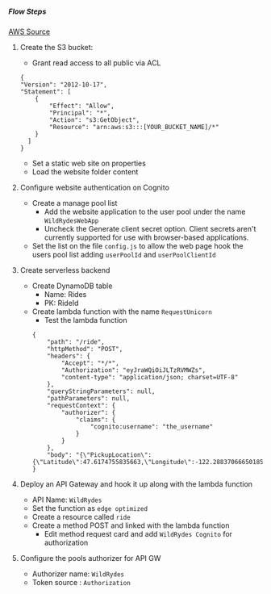 ##### Flow Steps

[AWS Source](https://aws.amazon.com/getting-started/projects/build-serverless-web-app-lambda-apigateway-s3-dynamodb-cognito/module-1/)

1. Create the S3 bucket:

    - Grant read access to all public via ACL
    
    ```
    {
    "Version": "2012-10-17",
    "Statement": [
        {
            "Effect": "Allow", 
            "Principal": "*", 
            "Action": "s3:GetObject", 
            "Resource": "arn:aws:s3:::[YOUR_BUCKET_NAME]/*" 
        } 
      ] 
    }
   ``` 
    
    - Set a static web site on properties
    - Load the website folder content

2. Configure website authentication on Cognito

    - Create a manage pool list
        - Add the website application to the user pool under the name `WildRydesWebApp`
        - Uncheck the Generate client secret option. Client secrets aren't currently supported for use with browser-based applications.
    - Set the list on the file `config.js` to allow the web page hook the users pool list adding `userPoolId` and `userPoolClientId`

3. Create serverless backend

    - Create DynamoDB table
        - Name: Rides
        - PK: RideId
    - Create lambda function with the name `RequestUnicorn`
        - Test the lambda function
        ```
        {
            "path": "/ride",
            "httpMethod": "POST",
            "headers": {
                "Accept": "*/*",
                "Authorization": "eyJraWQiOiJLTzRVMWZs",
                "content-type": "application/json; charset=UTF-8"
            },
            "queryStringParameters": null,
            "pathParameters": null,
            "requestContext": {
                "authorizer": {
                    "claims": {
                        "cognito:username": "the_username"
                    }
                }
            },
            "body": "{\"PickupLocation\":{\"Latitude\":47.6174755835663,\"Longitude\":-122.28837066650185}}"
        }
      ```
4. Deploy an API Gateway and hook it up along with the lambda function

    - API Name: `WildRydes`
    - Set the function as `edge optimized`
    - Create a resource called `ride`
    - Create a method POST and linked with the lambda function
        - Edit method request card and add `WildRydes Cognito` for authorization 
    
5. Configure the pools authorizer for API GW

    - Authorizer name: `WildRydes`
    - Token source : `Authorization`
      
